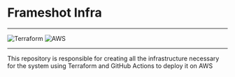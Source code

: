 # Frameshot Infra 
___
![Terraform](https://img.shields.io/badge/Terraform-7B42BC?style=for-the-badge&logo=terraform&logoColor=white)
![AWS](https://img.shields.io/badge/Amazon_AWS-FF9900?style=for-the-badge&logo=amazonaws&logoColor=white)
___

This repository is responsible for creating all the infrastructure necessary for the 
system using Terraform and GitHub Actions to deploy it on AWS

